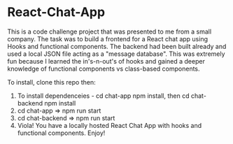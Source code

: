 # React-Chat-App
This is a code challenge project that was presented to me from a small company. The task was to build a frontend for a React chat app using Hooks and functional components. The backend had been built already and used a local JSON file acting as a "message database". This was extremely fun because I learned the in's-n-out's of hooks and gained a deeper knowledge of functional components vs class-based components. 

To install, clone this repo then: 

1. To install dependenceies - cd chat-app npm install, then cd chat-backend npm install
2. cd chat-app => npm run start
3. cd chat-backend => npm run start
4. Viola! You have a locally hosted React Chat App with hooks and functional components. Enjoy!
